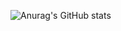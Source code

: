 ![Anurag's GitHub stats](https://github-readme-stats.vercel.app/api?username=taeukyoon&show_icons=true&theme=cobalt) 
